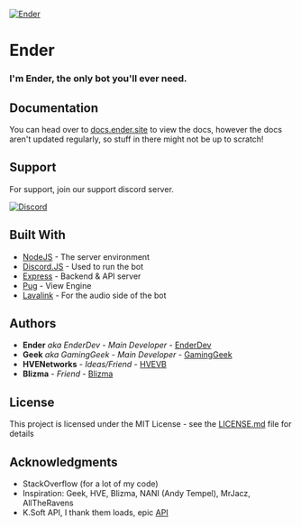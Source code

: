 [![Ender](https://bot.ender.site/img/ender-banner-edge@256.png)](https://bot.ender.site)

# Ender
### I'm Ender, the only bot you'll ever need.

## Documentation

You can head over to [docs.ender.site](https://docs.ender.site) to view the docs, however the docs aren't updated regularly, so stuff in there might not be up to scratch!

## Support

For support, join our support discord server.

[![Discord](https://discordapp.com/api/guilds/525056817399726102/widget.png?style=banner2)](https://discordbots.org/servers/525056817399726102)

## Built With

* [NodeJS](https://nodejs.org/en/) - The server environment
* [Discord.JS](https://discord.js.org/#/) - Used to run the bot
* [Express](https://expressjs.com/) - Backend & API server
* [Pug](https://pugjs.org) - View Engine
* [Lavalink](https://github.com/MrJacz/discord.js-lavalink) - For the audio side of the bot

## Authors

* **Ender** *aka EnderDev* - *Main Developer* - [EnderDev](https://github.com/EnderDev)
* **Geek** *aka GamingGeek* - *Main Developer* - [GamingGeek](https://github.com/GamingGeek)
* **HVENetworks** - *Ideas/Friend* - [HVEVB](https://github.com/HVEVB)
* **Blizma** - *Friend* - [Blizma](https://github.com/blizma/)

## License

This project is licensed under the MIT License - see the [LICENSE.md](LICENSE.md) file for details

## Acknowledgments

* StackOverflow (for a lot of my code)
* Inspiration: Geek, HVE, Blizma, NANI (Andy Tempel), MrJacz, AllTheRavens
* K.Soft API, I thank them loads, epic [API](https://api.ksoft.si)

